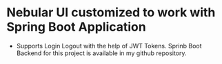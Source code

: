 # Nebular UI customized to work with Spring Boot Application

* Supports Login Logout with the help of JWT Tokens. Sprinb Boot Backend for this project is available in my github repository.
